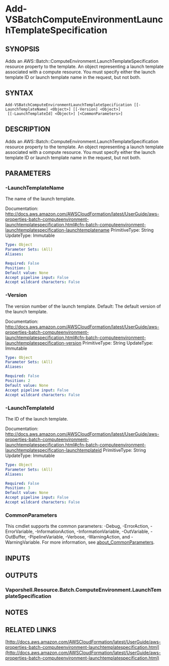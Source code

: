 # Add-VSBatchComputeEnvironmentLaunchTemplateSpecification

## SYNOPSIS
Adds an AWS::Batch::ComputeEnvironment.LaunchTemplateSpecification resource property to the template.
An object representing a launch template associated with a compute resource.
You must specify either the launch template ID or launch template name in the request, but not both.

## SYNTAX

```
Add-VSBatchComputeEnvironmentLaunchTemplateSpecification [[-LaunchTemplateName] <Object>] [[-Version] <Object>]
 [[-LaunchTemplateId] <Object>] [<CommonParameters>]
```

## DESCRIPTION
Adds an AWS::Batch::ComputeEnvironment.LaunchTemplateSpecification resource property to the template.
An object representing a launch template associated with a compute resource.
You must specify either the launch template ID or launch template name in the request, but not both.

## PARAMETERS

### -LaunchTemplateName
The name of the launch template.

Documentation: http://docs.aws.amazon.com/AWSCloudFormation/latest/UserGuide/aws-properties-batch-computeenvironment-launchtemplatespecification.html#cfn-batch-computeenvironment-launchtemplatespecification-launchtemplatename
PrimitiveType: String
UpdateType: Immutable

```yaml
Type: Object
Parameter Sets: (All)
Aliases:

Required: False
Position: 1
Default value: None
Accept pipeline input: False
Accept wildcard characters: False
```

### -Version
The version number of the launch template.
Default: The default version of the launch template.

Documentation: http://docs.aws.amazon.com/AWSCloudFormation/latest/UserGuide/aws-properties-batch-computeenvironment-launchtemplatespecification.html#cfn-batch-computeenvironment-launchtemplatespecification-version
PrimitiveType: String
UpdateType: Immutable

```yaml
Type: Object
Parameter Sets: (All)
Aliases:

Required: False
Position: 2
Default value: None
Accept pipeline input: False
Accept wildcard characters: False
```

### -LaunchTemplateId
The ID of the launch template.

Documentation: http://docs.aws.amazon.com/AWSCloudFormation/latest/UserGuide/aws-properties-batch-computeenvironment-launchtemplatespecification.html#cfn-batch-computeenvironment-launchtemplatespecification-launchtemplateid
PrimitiveType: String
UpdateType: Immutable

```yaml
Type: Object
Parameter Sets: (All)
Aliases:

Required: False
Position: 3
Default value: None
Accept pipeline input: False
Accept wildcard characters: False
```

### CommonParameters
This cmdlet supports the common parameters: -Debug, -ErrorAction, -ErrorVariable, -InformationAction, -InformationVariable, -OutVariable, -OutBuffer, -PipelineVariable, -Verbose, -WarningAction, and -WarningVariable. For more information, see [about_CommonParameters](http://go.microsoft.com/fwlink/?LinkID=113216).

## INPUTS

## OUTPUTS

### Vaporshell.Resource.Batch.ComputeEnvironment.LaunchTemplateSpecification
## NOTES

## RELATED LINKS

[http://docs.aws.amazon.com/AWSCloudFormation/latest/UserGuide/aws-properties-batch-computeenvironment-launchtemplatespecification.html](http://docs.aws.amazon.com/AWSCloudFormation/latest/UserGuide/aws-properties-batch-computeenvironment-launchtemplatespecification.html)


